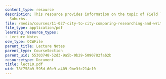 ```yaml
---
content_type: resource
description: This resource provides information on the topic of Field Trip, Boston
  Suburbs.
file: /media/courses/11-027-city-to-city-comparing-researching-and-writing-about-cities-spring-2006/78f758b9595d60e9a4099be3fc214c10_lect10.pdf
file_type: application/pdf
learning_resource_types:
- Lecture Notes
ocw_type: OCWFile
parent_title: Lecture Notes
parent_type: CourseSection
parent_uid: 55303748-52d3-9a5b-9b29-5090782fab2b
resourcetype: Document
title: lect10.pdf
uid: 78f758b9-595d-60e9-a409-9be3fc214c10
---
```

